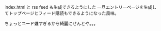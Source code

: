 index.html と rss feed も生成できるようにした
一旦エントリーページを生成してトップページとフィード購読もできるようになった風味。

ちょっとコード雑すぎるから綺麗にせんとや。。。

